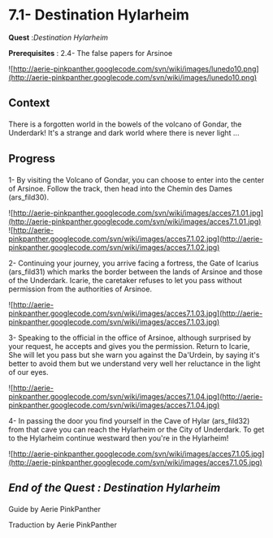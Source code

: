 # 7.1- Destination Hylarheim #


<p><b>Quest</b> :<em>Destination Hylarheim</em> </p>
<p><b>Prerequisites</b> : 2.4- The false papers for Arsinoe</p>

![http://aerie-pinkpanther.googlecode.com/svn/wiki/images/lunedo10.png](http://aerie-pinkpanther.googlecode.com/svn/wiki/images/lunedo10.png)

## <p><span>Context</span></p> ##

There is a forgotten world in the bowels of the volcano of Gondar, the Underdark! It's a strange and dark world where there is never light ...


## <p>Progress</p> ##

1- By visiting the Volcano of Gondar, you can choose to enter into the center of Arsinoe. Follow the track, then head into the Chemin des Dames (ars\_fild30).


![http://aerie-pinkpanther.googlecode.com/svn/wiki/images/acces7.1.01.jpg](http://aerie-pinkpanther.googlecode.com/svn/wiki/images/acces7.1.01.jpg)
![http://aerie-pinkpanther.googlecode.com/svn/wiki/images/acces7.1.02.jpg](http://aerie-pinkpanther.googlecode.com/svn/wiki/images/acces7.1.02.jpg)


2- Continuing your journey, you arrive facing a fortress, the Gate of Icarius (ars\_fild31) which marks the border between the lands of Arsinoe and those of the Underdark. Icarie, the caretaker refuses to let you pass without permission from the authorities of Arsinoe.


![http://aerie-pinkpanther.googlecode.com/svn/wiki/images/acces7.1.03.jpg](http://aerie-pinkpanther.googlecode.com/svn/wiki/images/acces7.1.03.jpg)

3- Speaking to the official in the office of Arsinoe, although surprised by your request, he accepts and gives you the permission. Return to Icarie, She will let you pass but she warn you against the Da'Urdein, by saying it's better to avoid them but we understand very well her reluctance in the light of our eyes.


![http://aerie-pinkpanther.googlecode.com/svn/wiki/images/acces7.1.04.jpg](http://aerie-pinkpanther.googlecode.com/svn/wiki/images/acces7.1.04.jpg)

4- In passing the door you find yourself in the Cave of Hylar (ars\_fild32) from that cave you can reach the Hylarheim or the City of Underdark. To get to the Hylarheim continue westward then you're in the Hylarheim!


![http://aerie-pinkpanther.googlecode.com/svn/wiki/images/acces7.1.05.jpg](http://aerie-pinkpanther.googlecode.com/svn/wiki/images/acces7.1.05.jpg)


## <p><em>End of the Quest : Destination Hylarheim</em></h2>
Guide by Aerie PinkPanther

Traduction by Aerie PinkPanther
</p>